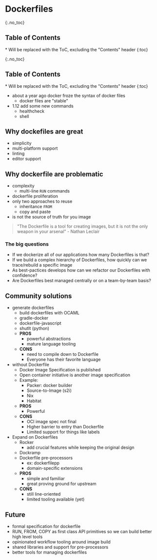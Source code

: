 # Dockerfiles

{:.no_toc}

<h2 id="toc-header">Table of Contents <i class="fa fa-chevron-up" aria-hidden="true" id="toc-arrow"></i></h2>
* Will be replaced with the ToC, excluding the "Contents" header
{:toc}


{:.no_toc}

<h2 id="toc-header">Table of Contents <i class="fa fa-chevron-up" aria-hidden="true" id="toc-arrow"></i></h2>
* Will be replaced with the ToC, excluding the "Contents" header
{:toc}


- about a year ago docker froze the syntax of docker files
	- docker files are "stable"
- 1.12 add some new commands
	- healthcheck
	- shell

## Why dockefiles are great
- simplicity
- multi-platform support
- linting
- editor support

## Why dockerfile are problematic
- complexity
	- multi-line `RUN` commands
- dockerfile proliferation
- only two approaches to reuse
	- inheritance `FROM`
	- copy and paste
- is not the source of truth for you image

> "The Dockerfile is a tool for creating images, but it is not the only weapon in your arsenal" - Nathan Leclair

### The big questions
- If we dockerize all of our applications how many Dockerfiles is that?
- If we build a complex hierarchy of Dockerfiles, how quickly can we trace/rebuild a specific image
- As best-pactices develops how can we refactor our Dockerfiles with confidence?
- Are Dockerfiles best managed centrally or on a team-by-team basis?

## Community solutions
- generate dockerfiles
	- build dockerfiles with OCAML
	- gradle-docker
	- dockerfile-javascript
	- shutIt (python)
	- **PROS**
		- powerful abstractions
		- mature language tooling
	- **CONS**
		- need to compile down to Dockerfile
		- Everyone has their favorite language
- without Dockerfile
	- Docker Image Specification is published
	- Open container initiative is another image specification
	- Example:
		- Packer: docker builder
		- Source-to-Image (s2i)
		- Nix
		- Habitat
	- **PROS**
		- Powerful
	- **CONS**
		- OCI image spec not final
		- Higher barrier to entry than Dockerfile
		- Limited support for things like labels
- Expand on Dockerfiles
	- Rocker
		- add crucial features while keeping the original design
	- Dockramp
	- Dockerfile pre-processors
		- ex: dockerfilepp
		- domain-specific extensions
	- **PROS**
		- simple and familiar
		- great proving ground for upstream
	- **CONS**
		- still line-oriented
		- limited tooling available (yet)

## Future
- formal specification for dockerfile
- RUN, FROM, COPY as first class API primitives so we can build better high level tools
- opinionated workflow tooling around image build
- shared libraries and support for pre-processors
- better tools for managing dockerfiles
